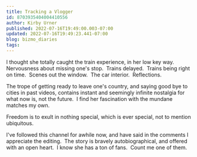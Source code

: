 ```yaml
---
title: Tracking a Vlogger
id: 8703935404004410556
author: Kirby Urner
published: 2022-07-16T19:49:00.003-07:00
updated: 2022-07-16T19:49:23.441-07:00
blog: bizmo_diaries
tags: 
---
```


I thought she totally caught the train experience, in her low key way.  Nervousness about missing one's stop.  Trains delayed.  Trains being right on time.  Scenes out the window.  The car interior.  Reflections.

The trope of getting ready to leave one's country, and saying good bye to cities in past videos, contains instant and seemingly infinite nostalgia for what now is, not the future.  I find her fascination with the mundane matches my own.

Freedom is to exult in nothing special, which is ever special, not to mention ubiquitous.

I've followed this channel for awhile now, and have said in the comments I appreciate the editing.  The story is bravely autobiographical, and offered with an open heart.  I know she has a ton of fans.  Count me one of them.
